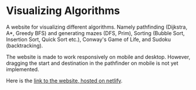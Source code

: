 # Visualizing Algorithms

A website for visualizing different algorithms. 
Namely pathfinding (Dijkstra, A*, Greedy BFS) and generating mazes (DFS, Prim), Sorting (Bubble Sort, Insertion Sort, Quick Sort etc.), Conway's Game of Life, and Sudoku (backtracking).

The website is made to work responsively on mobile and desktop. However, dragging the start and destination in the pathfinder on mobile is not yet implemented.

Here is the [link to the website, hosted on netlify](https://visualize-algorithms.netlify.app).
